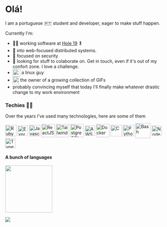 # Olá!

I am a portuguese 🇵🇹 student and developer, eager to make stuff happen.

Currently I'm:

- 👨‍💻 working software at [Hole 19](https://github.com/hole19) 🏌️
- 🔎 into web-focused distributed systems.
- :bug: focused on security
- 🌟 looking for stuff to colaborate on. Get in touch, even if it's out of my confort zone. I love a challenge.
- <img align=center src="https://icons.iconarchive.com/icons/papirus-team/papirus-apps/512/tux-icon.png" height="24"> a linux guy
- <img align=center src="https://gifs.joelglovier.com/haters-gonna-hate/haters-gone-hate.gif" width="20" height="24"> the owner of a growing collection of GIFs
- probably convincing myself that today I'll finally make whatever drastic change to my work environment

### Techies 🧑‍💻

Over the years I've used many technologies, here are some of them
<div style="display: inline">
  <p>
  <!-- Frameworks -->
  <img alt="Ruby on Rails" align=center src="https://rubyonrails.org/assets/images/favicon.ico" height="36">
  <!-- Backend -->
  <img alt="ExpressJS" align=center src="https://expressjs.com/images/favicon.png" height="32">
  <!--Frontend -->
  <img alt="Javascript" align=center src="https://upload.wikimedia.org/wikipedia/commons/thumb/9/99/Unofficial_JavaScript_logo_2.svg/1024px-Unofficial_JavaScript_logo_2.svg.png" height="36">
  <img alt="ReactJS" align=center src="https://legacy.reactjs.org/favicon.ico" height="42">
  <img alt="Tailwind" align=center src="https://avatars.githubusercontent.com/u/67109815?s=280&v=4" height="42">

  <!-- Systems/Infrastructure -->
  <!-- FIXME img alt="Redis" align=center src="https://redis.io/images/favicons/favicon-32x32.png" height="32"-->
  <img alt="PostgreSQL" align=center src="https://www.postgresql.org/favicon.ico" height="42">
  <img alt="AWS" align=center src="https://repost.aws/favicon-32x32.png" height="32">
  <img alt="Docker" align=center src="https://www.docker.com/wp-content/uploads/2023/04/cropped-Docker-favicon-192x192.png" height="42">
  
  <!-- Tools -->
  <img alt="C" align=center src="https://upload.wikimedia.org/wikipedia/commons/1/19/C_Logo.png" height="36">
  <img alt="Python" align=center src="https://www.python.org/static/favicon.ico" height="36">
  <img alt="Bash" align=center src="https://img.icons8.com/plasticine/100/000000/bash.png" height="48">
  <img alt="Node JS" align=center src="https://nodejs.org/static/images/favicons/favicon.png" height="32">
  <img alt="Typescript" align=center src="https://www.typescriptlang.org/favicon-32x32.png" height="32">
</div>

<!--- <img height="150em" src="https://github-readme-stats.vercel.app/api?username=JonhyOliveira&show_icons=true&theme=prussian&include_all_commits=true&count_private=true"/> --->
#### A bunch of languages
<img height="150em" src="https://github-readme-stats.vercel.app/api/top-langs/?username=JonhyOliveira&layout=compact&langs_count=6&theme=prussian"/>

![](https://komarev.com/ghpvc/?username=JonhyOliveira&color=blue&style=flat-square)

